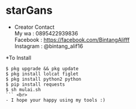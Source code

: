 # starGans
* Creator Contact<br>
My wa : 0895422939836<br>
Facebook : https://facebook.com/BintangAlifff <br>
Instagram : @bintang_alif16

*To Install
```
$ pkg upgrade && pkg update
$ pkg install lolcat figlet
$ pkg install python2 python
$ pip install requests
$ sh mulai.sh
``` <br>
- I hope your happy using my tools :)

